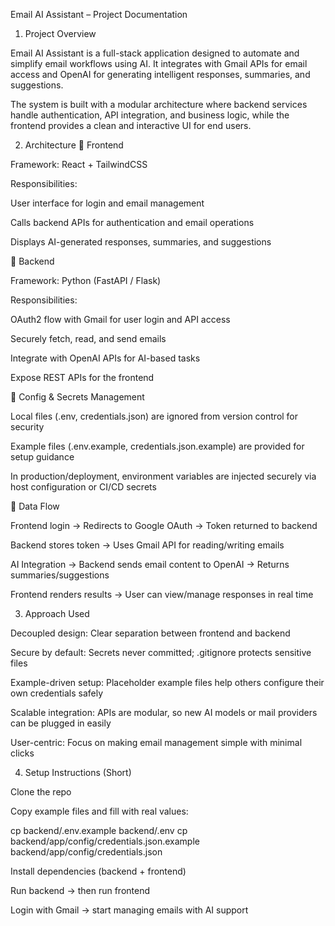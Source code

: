 Email AI Assistant – Project Documentation
1. Project Overview

Email AI Assistant is a full-stack application designed to automate and simplify email workflows using AI. It integrates with Gmail APIs for email access and OpenAI for generating intelligent responses, summaries, and suggestions.

The system is built with a modular architecture where backend services handle authentication, API integration, and business logic, while the frontend provides a clean and interactive UI for end users.

2. Architecture
🔹 Frontend

Framework: React + TailwindCSS

Responsibilities:

User interface for login and email management

Calls backend APIs for authentication and email operations

Displays AI-generated responses, summaries, and suggestions

🔹 Backend

Framework: Python (FastAPI / Flask)

Responsibilities:

OAuth2 flow with Gmail for user login and API access

Securely fetch, read, and send emails

Integrate with OpenAI APIs for AI-based tasks

Expose REST APIs for the frontend

🔹 Config & Secrets Management

Local files (.env, credentials.json) are ignored from version control for security

Example files (.env.example, credentials.json.example) are provided for setup guidance

In production/deployment, environment variables are injected securely via host configuration or CI/CD secrets

🔹 Data Flow

Frontend login → Redirects to Google OAuth → Token returned to backend

Backend stores token → Uses Gmail API for reading/writing emails

AI Integration → Backend sends email content to OpenAI → Returns summaries/suggestions

Frontend renders results → User can view/manage responses in real time

3. Approach Used

Decoupled design: Clear separation between frontend and backend

Secure by default: Secrets never committed; .gitignore protects sensitive files

Example-driven setup: Placeholder example files help others configure their own credentials safely

Scalable integration: APIs are modular, so new AI models or mail providers can be plugged in easily

User-centric: Focus on making email management simple with minimal clicks

4. Setup Instructions (Short)

Clone the repo

Copy example files and fill with real values:

cp backend/.env.example backend/.env
cp backend/app/config/credentials.json.example backend/app/config/credentials.json


Install dependencies (backend + frontend)

Run backend → then run frontend

Login with Gmail → start managing emails with AI support
